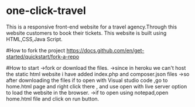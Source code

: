 # one-click-travel

This is a responsive front-end website for a travel agency.Through this website customers to book their tickets.
This website is built using HTML,CSS,Java Script.

#How to fork the project
https://docs.github.com/en/get-started/quickstart/fork-a-repo

#How to start
->fork or download the files.
->since in heroku we can't host the static html website i have added index.php and composer.json files
->so after downloading the files if to open with Visual studio code ,go to home.html page and right click there ,
and use open with live server option to load the website in the browser.
->if to open using notepad,open home.html file and click on run button.

